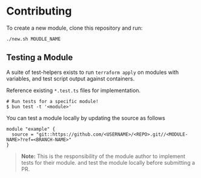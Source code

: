 # Contributing

To create a new module, clone this repository and run:

```shell
./new.sh MOUDLE_NAME
```

## Testing a Module

A suite of test-helpers exists to run `terraform apply` on modules with variables, and test script output against containers.

Reference existing `*.test.ts` files for implementation.

```shell
# Run tests for a specific module!
$ bun test -t '<module>'
```

You can test a module locally by updating the source as follows

```hcl
module "example" {
  source = "git::https://github.com/<USERNAME>/<REPO>.git//<MODULE-NAME>?ref=<BRANCH-NAME>"
}
```

> **Note:** This is the responsibility of the module author to implement tests for their module. and test the module locally before submitting a PR.
